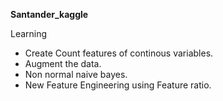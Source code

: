 **Santander_kaggle**  

Learning  

- Create Count features of continous variables.  
- Augment the data.  
- Non normal naive bayes.  
- New Feature Engineering using Feature ratio.  
